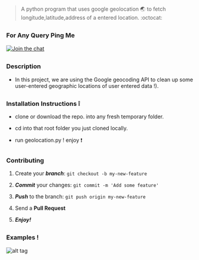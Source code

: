 > A python program that uses google geolocation :earth_asia:  to fetch longitude,latitude,address of a entered location. :octocat:

##

### For Any Query Ping Me

[![Join the chat](https://img.shields.io/badge/gitter-join%20chat%20%E2%86%92-brightgreen.svg)](https://gitter.im/divyanshu001)

##

### Description 

* In this project, we are using the Google geocoding API to clean up some user-entered  geographic locations of 
  user entered data !).
 
##
 
### Installation Instructions :grey_exclamation:

* clone or download the repo. into any fresh temporary folder.

* cd into that root folder you just cloned locally.

* run geolocation.py ! enjoy :exclamation: 

##

### Contributing

1. Create your **_branch_**: `git checkout -b my-new-feature`

2. **_Commit_** your changes: `git commit -m 'Add some feature'`

3. **_Push_** to the branch: `git push origin my-new-feature`

4. Send a **Pull Request**

5. **_Enjoy!_**

##

### Examples !

![alt tag](https://github.com/divyanshu-rawat/My_Python_application/blob/master/snapshot/query.png)



